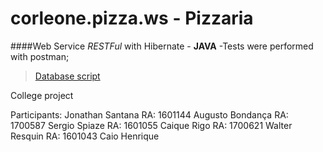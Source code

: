 # corleone.pizza.ws - Pizzaria

####Web Service _RESTFul_ with Hibernate - __JAVA__ -Tests were performed with postman;

>[Database script](https://drive.google.com/file/d/1CueIqUimDL9WbKdSAkjUbYGuNfMfIUiJ/view?usp=sharing)

College project

Participants:
Jonathan Santana RA: 1601144
Augusto Bondança RA: 1700587
Sergio Spiaze RA: 1601055
Caique Rigo RA: 1700621
Walter Resquin RA: 1601043
Caio Henrique
